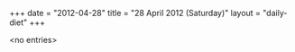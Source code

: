 +++
date = "2012-04-28"
title = "28 April 2012 (Saturday)"
layout = "daily-diet"
+++


\<no entries\>


